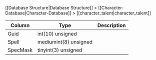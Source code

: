 [[Database Structure|Database Structure]] > [[Character-Database|Character-Database]] > [[character_talent|character_talent]]

Column | Type | Description
--- | --- | ---
Guid | int(10) unsigned | 
Spell | mediumint(8) unsigned | 
SpecMask | tinyint(3) unsigned | 
